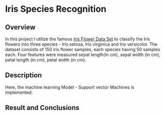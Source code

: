 # Iris Species Recognition

## Overview

In this project I utilize the famous [Iris Flower Data Set](http://en.wikipedia.org/wiki/Iris_flower_data_set) to classify the Iris flowers into three species - Iris setosa, Iris virginica and Iris versicolor. The dataset consists of 150 iris flower samples, each species having 50 samples each. Four features were measured sepal length(in cm), sepal width (in cm), petal length (in cm), petal width (in cm).

## Description

Here, the machine learning Model -  Support vector Machines is implemented.


## Result and Conclusions
